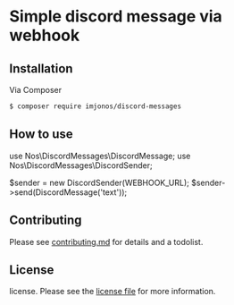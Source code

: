 # Simple discord message via webhook

## Installation

Via Composer

``` bash
$ composer require imjonos/discord-messages
```

## How to use

use Nos\DiscordMessages\DiscordMessage;
use Nos\DiscordMessages\DiscordSender;

$sender = new DiscordSender(WEBHOOK_URL);
$sender->send(DiscordMessage('text'));

## Contributing

Please see [contributing.md](contributing.md) for details and a todolist.

## License

license. Please see the [license file](license.md) for more information.
